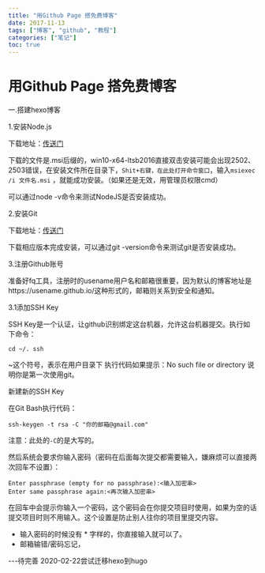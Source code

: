 ```yaml
---
title: "用Github Page 搭免费博客"
date: 2017-11-13
tags: ["博客", "github", "教程"]
categories: ["笔记"]
toc: true
---
```

# 用Github Page 搭免费博客



一.搭建hexo博客

1.安装Node.js

下载地址：[传送门](https://nodejs.org/en/)

下载的文件是.msi后缀的，win10-x64-ltsb2016直接双击安装可能会出现2502、2503错误，在安装文件所在目录下，`Shit+右键，在此处打开命令窗口`，输入`msiexec /i 文件名.msi` ，就能成功安装。（如果还是无效，用管理员权限cmd）

可以通过node -v命令来测试NodeJS是否安装成功。

2.安装Git

下载地址：[传送门](https://git-scm.com/)

下载相应版本完成安装，可以通过git -version命令来测试git是否安装成功。

3.注册Github账号

准备好fq工具，注册时的usename用户名和邮箱很重要，因为默认的博客地址是https://usename.github.io/这种形式的，邮箱则关系到安全和通知。

3.1添加SSH Key

SSH Key是一个认证，让github识别绑定这台机器，允许这台机器提交。执行如下命令：

```
cd ~/. ssh
```

~这个符号，表示在用户目录下 
执行代码如果提示：No such file or directory 说明你是第一次使用git。

新建新的SSH Key

在Git Bash执行代码：

```
ssh-keygen -t rsa -C "你的邮箱@gmail.com"
```

注意：此处的`-C`的是大写的。

然后系统会要求你输入密码（密码在后面每次提交都需要输入，嫌麻烦可以直接两次回车不设置）：

```
Enter passphrase (empty for no passphrase):<输入加密串>
Enter same passphrase again:<再次输入加密串>
```

在回车中会提示你输入一个密码，这个密码会在你提交项目时使用，如果为空的话提交项目时则不用输入。这个设置是防止别人往你的项目里提交内容。

* 输入密码的时候没有 * 字样的，你直接输入就可以了。
* 邮箱输错/密码忘记，

---待完善
2020-02-22尝试迁移hexo到hugo


